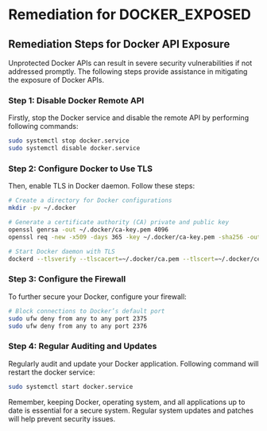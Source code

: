 # Remediation for DOCKER_EXPOSED

## Remediation Steps for Docker API Exposure
Unprotected Docker APIs can result in severe security vulnerabilities if not addressed promptly. The following steps provide assistance in mitigating the exposure of Docker APIs.

### Step 1: Disable Docker Remote API
Firstly, stop the Docker service and disable the remote API by performing following commands:

```bash
sudo systemctl stop docker.service
sudo systemctl disable docker.service
```

### Step 2: Configure Docker to Use TLS
Then, enable TLS in Docker daemon. Follow these steps:

```bash
# Create a directory for Docker configurations
mkdir -pv ~/.docker

# Generate a certificate authority (CA) private and public key
openssl genrsa -out ~/.docker/ca-key.pem 4096
openssl req -new -x509 -days 365 -key ~/.docker/ca-key.pem -sha256 -out ~/.docker/ca.pem

# Start Docker daemon with TLS
dockerd --tlsverify --tlscacert=~/.docker/ca.pem --tlscert=~/.docker/cert.pem --tlskey=~/.docker/key.pem -H=0.0.0.0:2376
```

### Step 3: Configure the Firewall 
To further secure your Docker, configure your firewall:

```bash
# Block connections to Docker’s default port
sudo ufw deny from any to any port 2375
sudo ufw deny from any to any port 2376
```

### Step 4: Regular Auditing and Updates
Regularly audit and update your Docker application. Following command will restart the docker service:

```bash
sudo systemctl start docker.service
```

Remember, keeping Docker, operating system, and all applications up to date is essential for a secure system. Regular system updates and patches will help prevent security issues.